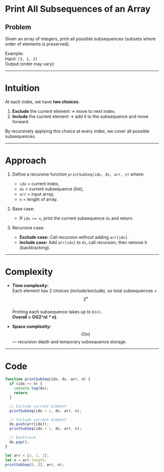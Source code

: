 # Print All Subsequences of an Array

## Problem

Given an array of integers, print all possible subsequences (subsets where order of elements is preserved).

Example:  
Input: `[3, 1, 2]`  
Output (order may vary):

---

# Intuition

At each index, we have **two choices**:

1. **Exclude** the current element → move to next index.
2. **Include** the current element → add it to the subsequence and move forward.

By recursively applying this choice at every index, we cover all possible subsequences.

---

# Approach

1. Define a recursive function `printSubSeq(idx, ds, arr, n)` where:

   - `idx` = current index,
   - `ds` = current subsequence (list),
   - `arr` = input array,
   - `n` = length of array.

2. Base case:

   - If `idx >= n`, print the current subsequence `ds` and return.

3. Recursive case:
   - **Exclude case:** Call recursion without adding `arr[idx]`.
   - **Include case:** Add `arr[idx]` to `ds`, call recursion, then remove it (backtracking).

---

# Complexity

- **Time complexity:**  
  Each element has 2 choices (include/exclude), so total subsequences = $$2^n$$.  
  Printing each subsequence takes up to `O(n)`.  
  **Overall = O((2^n) \* n)**.

- **Space complexity:**  
  $$O(n)$$ — recursion depth and temporary subsequence storage.

---

# Code

```javascript
function printSubSeq(idx, ds, arr, n) {
  if (idx >= n) {
    console.log(ds);
    return;
  }

  // Exclude current element
  printSubSeq(idx + 1, ds, arr, n);

  // Include current element
  ds.push(arr[idx]);
  printSubSeq(idx + 1, ds, arr, n);

  // Backtrack
  ds.pop();
}

let arr = [3, 1, 2];
let n = arr.length;
printSubSeq(0, [], arr, n);
```
